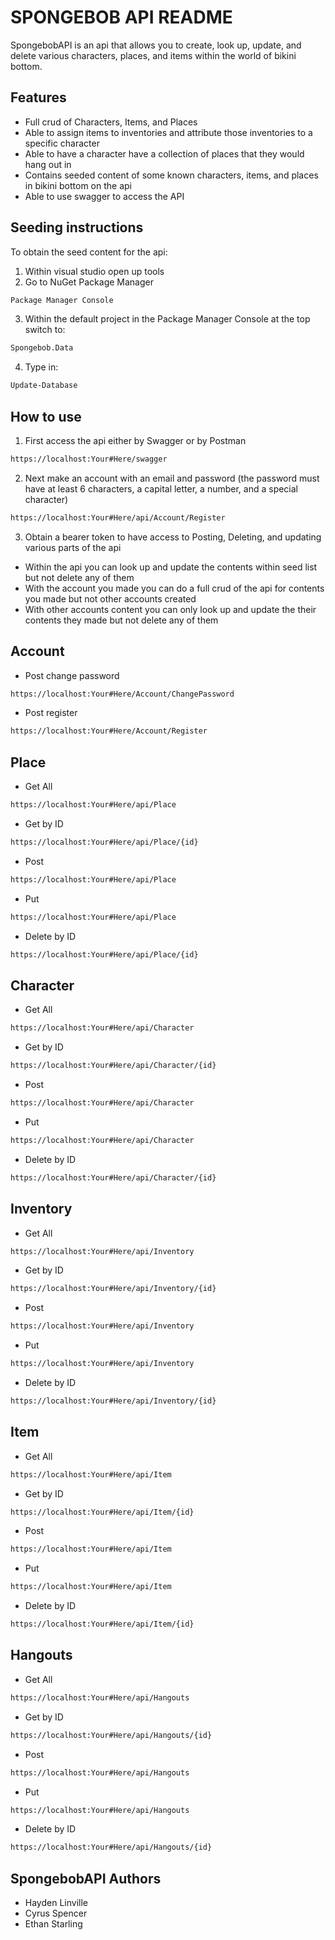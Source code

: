# SPONGEBOB API README

SpongebobAPI is an api that allows you to create, look up, update, and delete
various characters, places, and items within the world of bikini bottom.

## Features
- Full crud of Characters, Items, and Places
- Able to assign items to inventories and attribute those inventories to a specific character
- Able to have a character have a collection of places that they would hang out in
- Contains seeded content of some known characters, items, and places in bikini bottom on the api
- Able to use swagger to access the API

## Seeding instructions
To obtain the seed content for the api:
1. Within visual studio open up tools
2. Go to NuGet Package Manager
```sh
Package Manager Console
```
3. Within the default project in the Package Manager Console at the top switch to:
```sh
Spongebob.Data
```
4. Type in: 
```sh
Update-Database
```

## How to use
1. First access the api either by Swagger or by Postman
```sh
https://localhost:Your#Here/swagger
```
2. Next make an account with an email and password (the password must have at least 6 characters, a capital letter, a number, and a special character)
```sh
https://localhost:Your#Here/api/Account/Register
```
3. Obtain a bearer token to have access to Posting, Deleting, and updating various parts of the api
- Within the api you can look up and update the contents within seed list but not delete any of them
- With the account you made you can do a full crud of the api for contents you made but not other accounts created
- With other accounts content you can only look up and update the their contents they made but not delete any of them

## Account
- Post change password
```sh
https://localhost:Your#Here/Account/ChangePassword
```
- Post register
```sh
https://localhost:Your#Here/Account/Register
```

## Place
- Get All
```sh
https://localhost:Your#Here/api/Place
```
- Get by ID
```sh
https://localhost:Your#Here/api/Place/{id}
```
- Post
```sh
https://localhost:Your#Here/api/Place
```
- Put
```sh
https://localhost:Your#Here/api/Place
```
- Delete by ID
```sh
https://localhost:Your#Here/api/Place/{id}
```

## Character
- Get All
```sh
https://localhost:Your#Here/api/Character
```
- Get by ID
```sh
https://localhost:Your#Here/api/Character/{id}
```
- Post
```sh
https://localhost:Your#Here/api/Character
```
- Put
```sh
https://localhost:Your#Here/api/Character
```
- Delete by ID
```sh
https://localhost:Your#Here/api/Character/{id}
```

## Inventory
- Get All
```sh
https://localhost:Your#Here/api/Inventory
```
- Get by ID
```sh
https://localhost:Your#Here/api/Inventory/{id}
```
- Post
```sh
https://localhost:Your#Here/api/Inventory
```
- Put
```sh
https://localhost:Your#Here/api/Inventory
```
- Delete by ID
```sh
https://localhost:Your#Here/api/Inventory/{id}
```

## Item
- Get All
```sh
https://localhost:Your#Here/api/Item
```
- Get by ID
```sh
https://localhost:Your#Here/api/Item/{id}
```
- Post
```sh
https://localhost:Your#Here/api/Item
```
- Put
```sh
https://localhost:Your#Here/api/Item
```
- Delete by ID
```sh
https://localhost:Your#Here/api/Item/{id}
```

## Hangouts
- Get All
```sh
https://localhost:Your#Here/api/Hangouts
```
- Get by ID
```sh
https://localhost:Your#Here/api/Hangouts/{id}
```
- Post
```sh
https://localhost:Your#Here/api/Hangouts
```
- Put
```sh
https://localhost:Your#Here/api/Hangouts
```
- Delete by ID
```sh
https://localhost:Your#Here/api/Hangouts/{id}
```

## SpongebobAPI Authors
- Hayden Linville
- Cyrus Spencer
- Ethan Starling
